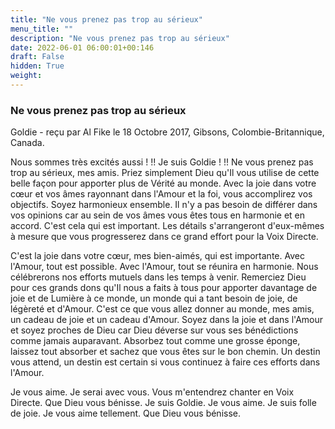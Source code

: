 ```yaml
---
title: "Ne vous prenez pas trop au sérieux"
menu_title: ""
description: "Ne vous prenez pas trop au sérieux"
date: 2022-06-01 06:00:01+00:146
draft: False
hidden: True
weight:
---
```

### Ne vous prenez pas trop au sérieux

Goldie - reçu par Al Fike le 18 Octobre 2017, Gibsons, Colombie-Britannique, Canada.

Nous sommes très excités aussi ! !! Je suis Goldie ! !! Ne vous prenez pas trop au sérieux, mes amis. Priez simplement Dieu qu'Il vous utilise de cette belle façon pour apporter plus de Vérité au monde. Avec la joie dans votre cœur et vos âmes rayonnant dans l'Amour et la foi, vous accomplirez vos objectifs. Soyez harmonieux ensemble. Il n'y a pas besoin de différer dans vos opinions car au sein de vos âmes vous êtes tous en harmonie et en accord. C'est cela qui est important. Les détails s'arrangeront d'eux-mêmes à mesure que vous progresserez dans ce grand effort pour la Voix Directe.

C'est la joie dans votre cœur, mes bien-aimés, qui est importante. Avec l'Amour, tout est possible. Avec l'Amour, tout se réunira en harmonie. Nous célébrerons nos efforts mutuels dans les temps à venir. Remerciez Dieu pour ces grands dons qu'Il nous a faits à tous pour apporter davantage de joie et de Lumière à ce monde, un monde qui a tant besoin de joie, de légèreté et d'Amour. C'est ce que vous allez donner au monde, mes amis, un cadeau de joie et un cadeau d'Amour. Soyez dans la joie et dans l'Amour et soyez proches de Dieu car Dieu déverse sur vous ses bénédictions comme jamais auparavant. Absorbez tout comme une grosse éponge, laissez tout absorber et sachez que vous êtes sur le bon chemin. Un destin vous attend, un destin est certain si vous continuez à faire ces efforts dans l'Amour.

Je vous aime. Je serai avec vous. Vous m'entendrez chanter en Voix Directe. Que Dieu vous bénisse. Je suis Goldie. Je vous aime. Je suis folle de joie. Je vous aime tellement. Que Dieu vous bénisse.
